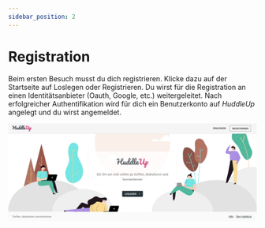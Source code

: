 ```yaml
---
sidebar_position: 2
---
```


# Registration

Beim ersten Besuch musst du dich registrieren. Klicke dazu auf der Startseite auf Loslegen oder Registrieren. Du wirst für die Registration an einen Identitätsanbieter (Oauth, Google, etc.) weitergeleitet. Nach erfolgreicher Authentifikation wird für dich ein Benutzerkonto auf _HuddleUp_ angelegt und du wirst angemeldet.

![Startseite](/img/landing-page.png)
